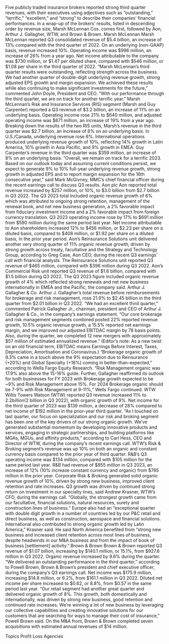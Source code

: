 Five publicly traded insurance brokers reported strong third quarter revenues, with their executives using adjectives such as “outstanding,” “terrific,” “excellent,” and “strong” to describe their companies’ financial performances.
In a wrap-up of the brokers’ results, listed in descending order by revenue size, Marsh McLennan Cos. comes first, followed by Aon, Arthur J. Gallagher, WTW, and Brown & Brown.
Marsh McLennan
Marsh McLennan reported Q3 consolidated revenue of $5.4 billion, an increase of 13% compared with the third quarter of 2022. On an underlying (non-GAAP) basis, revenue increased 10%.
Operating income was $996 million, an increase of 26% from a year ago. Net income attributable to the company was $730 million, or $1.47 per diluted share, compared with $546 million, or $1.08 per share in the third quarter of 2022.
“Marsh McLennan’s third quarter results were outstanding, reflecting strength across the business. We had another quarter of double-digit underlying revenue growth, strong adjusted EPS growth and margin expansion. We achieved these results while also continuing to make significant investments for the future,” commented John Doyle, President and CEO. “With our performance through the third quarter, we are on track for another terrific year.”
Marsh McLennan’s Risk and Insurance Services (RIS) segment (Marsh and Guy Carpenter) reported a Q3 revenue of $3.2 billion, an increase of 11% on an underlying basis. Operating income rose 21% to $640 million, and adjusted operating income was $671 million, an increase of 19% from a year ago.
Breaking down the results of the two RIS units, Marsh’s revenue in the third quarter was $2.7 billion, an increase of 8% on an underlying basis. In U.S./Canada, underlying revenue rose 6%. International operations produced underlying revenue growth of 10%, reflecting 14% growth in Latin America, 10% growth in Asia Pacific, and 9% growth in EMEA.
Guy Carpenter’s revenue in the third quarter was $359 million, an increase of 8% on an underlying basis.
“Overall, we remain on track for a terrific 2023. Based on our outlook today and assuming current conditions persist, we expect to generate 9% to 10% full-year underlying revenue growth, strong growth in adjusted EPS and to report margin expansion for the 16th consecutive year,” said Mark McGivney, MMC’s chief financial officer during the recent earnings call to discuss Q3 results.
Aon plc
Aon reported total revenue increased by $257 million, or 10%, to $3.0 billion from $2.7 billion in Q3 2022. The Q3 2023 total included organic revenue growth of 6% which was attributed to ongoing strong retention, management of the renewal book, and net new business generation, a 2% favorable impact from fiduciary investment income and a 2% favorable impact from foreign currency translation.
Q3 2023 operating income rose by 17% to $691 million from $590 million during the same period last year. Net income attributable to Aon shareholders increased 12% to $456 million, or $2.23 per share on a diluted basis, compared to $408 million, or $1.92 per share on a diluted basis, in the prior year period.
Aon’s Reinsurance Solutions unit delivered another very strong quarter of 11% organic revenue growth, driven by strong growth across treaty, facultative and the Strategy and Technology Group, according to Greg Case, Aon CEO, during the recent Q3 earnings’ call with financial analysts.
The Reinsurance Solutions unit reported Q3 revenue of $465 million, compared with $396 million during Q3 2022.
Aon’s Commercial Risk unit reported Q3 revenue of $1.6 billion, compared with $1.5 billion during Q3 2022. The Q3 2023 figure included organic revenue growth of 4% which reflected strong renewals and net new business internationally in EMEA and the Pacific, the company said.
Arthur J. Gallagher & Co.
Arthur J. Gallagher’s total revenue before reimbursements for brokerage and risk management, rose 21.9% to $2.45 billion in the third quarter from $2.01 billion in Q3 2022.
“We had an excellent third quarter,” commented Patrick Gallagher Jr., chairman, president and CEO of Arthur J. Gallagher & Co., in the company’s earnings statement. “Our core brokerage and risk management segments combined posted 22% reported revenue growth, 10.5% organic revenue growth, a 15.5% reported net earnings margin, and we improved our adjusted EBITDAC margin by 78 basis points. Also, during the quarter, we completed 12 new mergers with approximately $57 million of estimated annualized revenue.” (Editor’s note: As a new twist on an old financial term, EBITDAC means Earnings Before Interest, Taxes, Depreciation, Amortisation and Coronavirus.)
“Brokerage organic growth of 9.3% came in a touch above the 9% expectation due to Reinsurance (+20%) and Global Specialty (+18%) coming in better-than-expected,” according to Wells Fargo Equity Research.
“Risk Management organic was 17.9% also above the 15-16% guide. Further, Gallagher reaffirmed its outlook for both businesses for FY 2023 with Brokerage growth expected to be ~9% and Risk Management above 15%. For 2024 Brokerage organic should be 7-9% with Risk Management at 9-11%,” Wells Fargo continued.
WTW
Willis Towers Watson (WTW) reported Q3 revenue increased 11% to $2.2 billion ($2 billion in Q3 2022), with organic growth of 9%. Net income for the third quarter of 2023 was $139 million, a decrease of 28% compared to net income of $192 million in the prior-year third quarter.
“As I touched on last quarter, our focus on specialization and our risk and broking segment has been one of the key drivers of our strong organic growth. We’ve generated substantial momentum by developing innovative products and services, engaging in strategic partnerships, and building platforms like MGAs, MGUs, and affinity products,” according to Carl Hess, CEO and Director of WTW, during the company’s recent earnings call.
WTW’s Risk & Broking segment’s revenue was up 10% on both an organic and constant currency basis compared to the prior year of third quarter. R&B’s Q3 operating income was $134 million, compared with $105 million for the same period last year. R&B had revenue of $855 million in Q3 2023, an increase of 12% (10% increase constant currency and organic) from $765 million in the prior year.
Corporate Risk & Broking generated solid organic revenue growth of 10%, driven by strong new business, improved client retention and rate increases.
Q3 growth was driven by continued strong return on investment in our specialty lines, said Andrew Krasner, WTW’s CFO, during the earnings call. “Globally, the strongest growth came from our facultative, financial solutions, natural resources, surety and construction lines of business.”
Europe also had an “exceptional quarter with double digit growth in a number of countries led by our P&C retail and direct business, as well as construction, aerospace and financial solutions. International also contributed to strong organic growth led by Latin America,” Krasner said.
He said North America benefited from “strong new business and increased client retention across most lines of business, despite headwinds in our M&A business and from the impact of book of business [settlement] activity.”
Brown & Brown
Brown & Brown reported Q3 revenue of $1.07 billion, increasing by $140.1 million, or 15.1%, from $927.6 million in Q3 2022. Organic revenue increased by 9.6% during the quarter.
“We delivered an outstanding performance in the third quarter,” according to Powell Brown, Brown & Brown’s president and chief executive officer, during the company’s Q3 earnings call.
Net income was $175.9 million, increasing $14.8 million, or 9.2%, from $161.1 million in Q3 2022. Diluted net income per share increased to $0.62, or 8.8%, from $0.57 in the same period last year.
“Our retail segment had another great quarter and delivered organic growth of 8%. This growth, both domestically and internationally, was driven by strong new business, good retention and continued rate increases. We’re winning a lot of new business by leveraging our collective capabilities and creating innovative solutions for our customers that are searching for ways to manage their cost of insurance,” Powell Brown said.
On the M&A front, Brown & Brown completed seven acquisitions with estimated annual revenues of $14 million.

Topics
Profit Loss
Agencies
